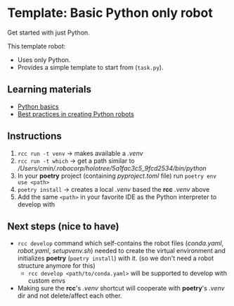 # Template: Basic Python only robot

Get started with just Python.

This template robot:

- Uses only Python.
- Provides a simple template to start from (`task.py`).

## Learning materials

- [Python basics](https://robocorp.com/docs/languages-and-frameworks/python)
- [Best practices in creating Python robots](https://robocorp.com/docs/development-guide/qa-and-best-practices/python-robots)

## Instructions

1. `rcc run -t venv` -> makes available a *.venv*
2. `rcc run -t which` -> get a path similar to */Users/cmin/.robocorp/holotree/5a1fac3c5_9fcd2534/bin/python*
3. In your **poetry** project (containing *pyproject.toml* file) run `poetry env use <path>`
4. `poetry install` -> creates a local *.venv* based the **rcc** *.venv* above
5. Add the same `<path>` in your favorite IDE as the Python interpreter to develop with

## Next steps (nice to have)

- `rcc develop` command which self-contains the robot files (*conda.yaml*, *robot.yaml*,
  *setupvenv.sh*) needed to create the virtual environment and initializes **poetry**
  (`poetry install`) with it. (so we don't need a robot structure anymore for this)
  - `rcc develop <path/to/conda.yaml>` will be supported to develop with custom envs
- Making sure the **rcc**'s *.venv* shortcut will cooperate with **poetry**'s *.venv*
  dir and not delete/affect each other.
